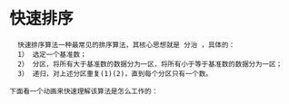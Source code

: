 # 快速排序 
      快速排序算法一种最常见的排序算法，其核心思想就是 分治 ，具体的：
      1） 选定一个基准数；
      2） 分区，将所有大于基准数的数据分为一区，将所有小于等于基准数的数据分为一区；
      3） 递归，对上述分区重复(1)(2)，直到每个分区只有一个数。 
      
    下面看一个动画来快速理解该算法是怎么工作的：
